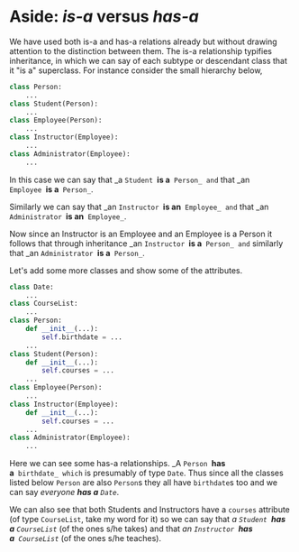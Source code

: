 # Aside: *is-a* versus *has-a*

We have used both is-a and has-a relations already but without drawing
attention to the distinction between them. The is-a relationship
typifies inheritance, in which we can say of each subtype or descendant
class that it "is a" superclass. For instance consider the small
hierarchy below,

```python
class Person:
    ...
class Student(Person):
    ...
class Employee(Person):
    ...
class Instructor(Employee):
    ...
class Administrator(Employee):
    ...
```

In this case we can say that _a `Student `**is a**` Person_ and` that _an
`Employee `**is a**` Person_`.

Similarly we can say that _an `Instructor `**is an**` Employee_ and`
that _an `Administrator `**is an**` Employee_`.

Now since an Instructor is an Employee and an Employee is a Person it
follows that through inheritance _an `Instructor `**is a**` Person_ and`
similarly that _an `Administrator `**is a**` Person_`.

Let's add some more classes and show some of the attributes.

```python
class Date:
    ...
class CourseList:
    ...
class Person:
    def __init__(...):
        self.birthdate = ...
    ...
class Student(Person):
    def __init__(...):
        self.courses = ...
    ...
class Employee(Person):
    ...
class Instructor(Employee):
    def __init__(...):
        self.courses = ...
    ...
class Administrator(Employee):
    ...
```

Here we can see some has-a relationships. _A `Person `**has
a**` birthdate_ which` is presumably of type `Date`. Thus since all the
classes listed below `Person` are also `Person`s they all have `birthdate`s
too and we can say _everyone **has a** `Date`_.

We can also see that both Students and Instructors have
a `courses` attribute (of type `CourseList`, take my word for it) so we
can say that _a `Student `**has a** `CourseList`_ (of the ones s/he takes)
and that _an `Instructor `**has a**` CourseList`_ (of the ones s/he
teaches).
